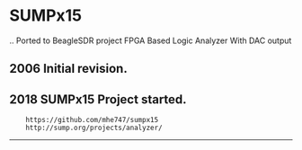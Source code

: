 # SUMPx15
.. Ported to BeagleSDR project FPGA Based Logic Analyzer With DAC output
## 2006 Initial revision.
## 2018 SUMPx15 Project started.
        https://github.com/mhe747/sumpx15
        http://sump.org/projects/analyzer/
------         
